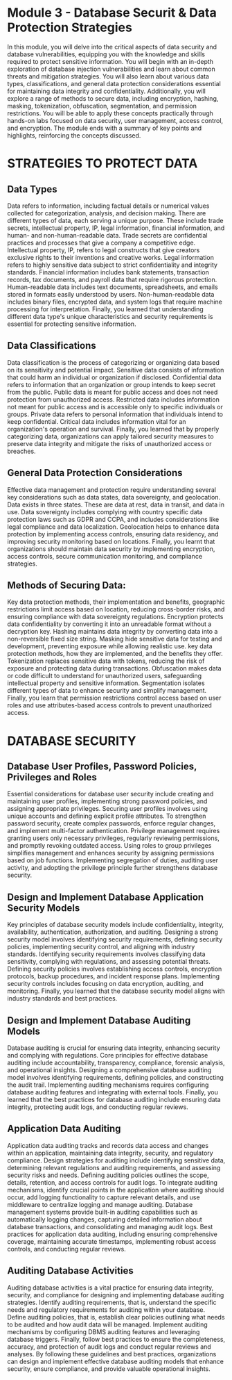 # Module 3 - Database Securit & Data Protection Strategies  
In this module, you will delve into the critical aspects of data security and database vulnerabilities, equipping you with the knowledge and skills required to protect sensitive information. You will begin with an in-depth exploration of database injection vulnerabilities and learn about common threats and mitigation strategies. You will also learn about various data types, classifications, and general data protection considerations essential for maintaining data integrity and confidentiality. Additionally, you will explore a range of methods to secure data, including encryption, hashing, masking, tokenization, obfuscation, segmentation, and permission restrictions. You will be able to apply these concepts practically through hands-on labs focused on data security, user management, access control, and encryption. The module ends with a summary of key points and highlights, reinforcing the concepts discussed.

# STRATEGIES TO PROTECT DATA

## Data Types
Data refers to information, including factual details or numerical values collected for categorization, analysis, and decision making. There are different types of data, each serving a unique purpose. These include trade secrets, intellectual property, IP, legal information, financial information, and human- and non-human-readable data. Trade secrets are confidential practices and processes that give a company a competitive edge. Intellectual property, IP, refers to legal constructs that give creators exclusive rights to their inventions and creative works. Legal information refers to highly sensitive data subject to strict confidentiality and integrity standards. Financial information includes bank statements, transaction records, tax documents, and payroll data that require rigorous protection. Human-readable data includes text documents, spreadsheets, and emails stored in formats easily understood by users. Non-human-readable data includes binary files, encrypted data, and system logs that require machine processing for interpretation. Finally, you learned that understanding different data type's unique characteristics and security requirements is essential for protecting sensitive information.

## Data Classifications
Data classification is the process of categorizing or organizing data based on its sensitivity and potential impact. Sensitive data consists of information that could harm an individual or organization if disclosed. Confidential data refers to information that an organization or group intends to keep secret from the public. Public data is meant for public access and does not need protection from unauthorized access. Restricted data includes information not meant for public access and is accessible only to specific individuals or groups. Private data refers to personal information that individuals intend to keep confidential. Critical data includes information vital for an organization's operation and survival. Finally, you learned that by properly categorizing data, organizations can apply tailored security measures to preserve data integrity and mitigate the risks of unauthorized access or breaches.

## General Data Protection Considerations
Effective data management and protection require understanding several key considerations such as data states, data sovereignty, and geolocation. Data exists in three states. These are data at rest, data in transit, and data in use. Data sovereignty includes complying with country specific data protection laws such as GDPR and CCPA, and includes considerations like legal compliance and data localization. Geolocation helps to enhance data protection by implementing access controls, ensuring data residency, and improving security monitoring based on locations. Finally, you learnt that organizations should maintain data security by implementing encryption, access controls, secure communication monitoring, and compliance strategies.

## Methods of Securing Data: 
Key data protection methods, their implementation and benefits, geographic restrictions limit access based on location, reducing cross-border risks, and ensuring compliance with data sovereignty regulations. Encryption protects data confidentiality by converting it into an unreadable format without a decryption key. Hashing maintains data integrity by converting data into a non-reversible fixed size string. Masking hide sensitive data for testing and development, preventing exposure while allowing realistic use.
key data protection methods, how they are implemented, and the benefits they offer. Tokenization replaces sensitive data with tokens, reducing the risk of exposure and protecting data during transactions. Obfuscation makes data or code difficult to understand for unauthorized users, safeguarding intellectual property and sensitive information. Segmentation isolates different types of data to enhance security and simplify management. Finally, you learn that permission restrictions control access based on user roles and use attributes-based access controls to prevent unauthorized access.

# DATABASE SECURITY

## Database User Profiles, Password Policies, Privileges and Roles
Essential considerations for database user security include creating and maintaining user profiles, implementing strong password policies, and assigning appropriate privileges. Securing user profiles involves using unique accounts and defining explicit profile attributes. To strengthen password security, create complex passwords, enforce regular changes, and implement multi-factor authentication. Privilege management requires granting users only necessary privileges, regularly reviewing permissions, and promptly revoking outdated access. Using roles to group privileges simplifies management and enhances security by assigning permissions based on job functions. Implementing segregation of duties, auditing user activity, and adopting the privilege principle further strengthens database security.

## Design and Implement Database Application Security Models 
Key principles of database security models include confidentiality, integrity, availability, authentication, authorization, and auditing. Designing a strong security model involves identifying security requirements, defining security policies, implementing security control, and aligning with industry standards. Identifying security requirements involves classifying data sensitivity, complying with regulations, and assessing potential threats. Defining security policies involves establishing access controls, encryption protocols, backup procedures, and incident response plans. Implementing security controls includes focusing on data encryption, auditing, and monitoring. Finally, you learned that the database security model aligns with industry standards and best practices.

## Design and Implement Database Auditing Models
Database auditing is crucial for ensuring data integrity, enhancing security and complying with regulations. Core principles for effective database auditing include accountability, transparency, compliance, forensic analysis, and operational insights. Designing a comprehensive database auditing model involves identifying requirements, defining policies, and constructing the audit trail. Implementing auditing mechanisms requires configuring database auditing features and integrating with external tools. Finally, you learned that the best practices for database auditing include ensuring data integrity, protecting audit logs, and conducting regular reviews.

## Application Data Auditing 
Application data auditing tracks and records data access and changes within an application, maintaining data integrity, security, and regulatory compliance. Design strategies for auditing include identifying sensitive data, determining relevant regulations and auditing requirements, and assessing security risks and needs. Defining auditing policies outlines the scope, details, retention, and access controls for audit logs. To integrate auditing mechanisms, identify crucial points in the application where auditing should occur, add logging functionality to capture relevant details, and use middleware to centralize logging and manage auditing. Database management systems provide built-in auditing capabilities such as automatically logging changes, capturing detailed information about database transactions, and consolidating and managing audit logs. Best practices for application data auditing, including ensuring comprehensive coverage, maintaining accurate timestamps, implementing robust access controls, and conducting regular reviews.

## Auditing Database Activities 
Auditing database activities is a vital practice for ensuring data integrity, security, and compliance for designing and implementing database auditing strategies. Identify auditing requirements, that is, understand the specific needs and regulatory requirements for auditing within your database. Define auditing policies, that is, establish clear policies outlining what needs to be audited and how audit data will be managed. Implement auditing mechanisms by configuring DBMS auditing features and leveraging database triggers. Finally, follow best practices to ensure the completeness, accuracy, and protection of audit logs and conduct regular reviews and analyses. By following these guidelines and best practices, organizations can design and implement effective database auditing models that enhance security, ensure compliance, and provide valuable operational insights.
